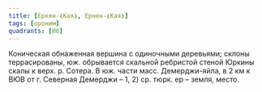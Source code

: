 ```yaml
---
title: [Еркян-❮Кая❯, Ернен-❮Кая❯]
tags: [ороним]
quadrants: [И6]
---
```


Коническая обнаженная вершина с одиночными деревьями; склоны террасированы, юж.
обрывается скальной ребристой стеной Юркины скалы к верх. р. Сотера. В юж. части
масс. Демерджи-яйла, в 2 км к ВЮВ от г. Северная Демерджи – 1, 2) ср. тюрк. ер –
земля, место.
